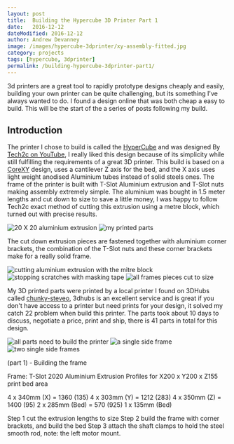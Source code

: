 ```yaml
---
layout: post
title:  Building the Hypercube 3D Printer Part 1
date:   2016-12-12
dateModified: 2016-12-12
author: Andrew Devanney
image: /images/hypercube-3dprinter/xy-assembly-fitted.jpg
category: projects
tags: [hypercube, 3dprinter]
permalink: /building-hypercube-3dprinter-part1/
---
```


3d printers are a great tool to rapidly prototype designs cheaply and easily, building your own printer can be quite challenging, but its something I've always wanted to do. I found a design online that was both cheap a easy to build. This will be the start of the a series of posts following my build.
<!--more-->

## Introduction
The printer I chose to build is called the [HyperCube] and was designed By [Tech2c on YouTube], I really liked this design because of its simplicity while still fulfilling the requirements of a great 3D printer. This build is based on a [CoreXY] design, uses a cantilever Z axis for the bed, and the X axis uses light weight anodised Aluminium tubes instead of solid steels ones. The frame of the printer is built with T-Slot Aluminium extrusion and T-Slot nuts making assembly extremely simple. The aluminium was bought in 1.5 meter lengths and cut down to size to save a little money, I was happy to follow Tech2c exact method of cutting this extrusion using a metre block, which turned out with precise results.

![20 X 20 aluminium extrusion][extrusion]
![my printed parts][printed-parts]

The cut down extrusion pieces are fastened together with aluminium corner brackets, the combination of the T-Slot nuts and these corner brackets make for a really solid frame.

![cutting aluminium extrusion with the mitre block][cutting-extrusion]
![stopping scratches with masking tape][protecting-with-tape]
![all frames pieces cut to size][cut-to-length]

My 3D printed parts were printed by a local printer I found on 3DHubs called [chunky-steveo], 3dhubs is an excellent service and is great if you don't have access to a printer but need prints for your design, it solved my catch 22 problem when build this printer. The parts took about 10 days to discuss, negotiate a price, print and ship, there is 41 parts in total for this design.

![all parts need to build the printer][all-parts]
![a single side frame][single-frame]
![two single side frames][two-frames]

(part 1) - Building the frame

Frame:
T-Slot 2020 Aluminium Extrusion Profiles for X200 x Y200 x Z155 print bed area

4 x 340mm (X) = 1360 (135)
4 x 303mm (Y) = 1212 (283)
4 x 350mm (Z) = 1400 (95)
2 x 285mm (Bed) = 570 (925)
1 x 135mm (Bed)

Step 1 cut the extrusion lengths to size
Step 2 build the frame with corner brackets, and build the bed
Step 3 attach the shaft clamps to hold the steel smooth rod, note: the left motor mount.

[HyperCube]: http://www.thingiverse.com/thing:1752766
[Tech2c on YouTube]: https://www.youtube.com/playlist?list=PLIaArjwViQRVAERWRrYfe9rtiwvvRGCzw
[CoreXY]: http://corexy.com/theory.html
[chunky-steveo]:https://www.3dhubs.com/manchester/hubs/chunky-steveo

[extrusion]:/images/hypercube-3dprinter/extrusion.jpg "20x20 aluminium extrusion"
[printed-parts]:/images/hypercube-3dprinter/printed-parts.jpg "my printed parts"
[cutting-extrusion]:/images/hypercube-3dprinter/cutting-setup.jpg "cutting the extrusion"
[protecting-with-tape]:/images/hypercube-3dprinter/protecting-with-tape.jpg "protecting the aluminium with masking tape"
[cut-to-length]:/images/hypercube-3dprinter/extrusion-cut-down.jpg "extrusion cut to required lengths"
[all-parts]:/images/hypercube-3dprinter/all-parts.jpg "all parts organised and ready to go"
[single-frame]:/images/hypercube-3dprinter/single-frame.jpg "constructing a single side frame"
[y-axis-and-xy-assembly]:/images/hypercube-3dprinter/y-axis-and-xy-assembly.jpg "y axis and the xy joiner assembly"
[xy-assembly-fitted]:/images/hypercube-3dprinter/two-frames.jpg "two side frames completed"
[two-frames]:/images/hypercube-3dprinter/two-frames.jpg "two side frames completed"
[two-frames]:/images/hypercube-3dprinter/two-frames.jpg "two side frames completed"
[two-frames]:/images/hypercube-3dprinter/two-frames.jpg "two side frames completed"
